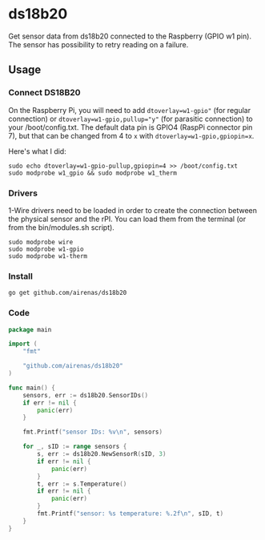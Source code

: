 # ds18b20

Get sensor data from ds18b20 connected to the Raspberry (GPIO w1 pin).
The sensor has possibility to retry reading on a failure.

## Usage

### Connect DS18B20
On the Raspberry Pi, you will need to add `dtoverlay=w1-gpio"` (for regular connection) or `dtoverlay=w1-gpio,pullup="y"` (for parasitic connection) to your /boot/config.txt. The default data pin is GPIO4 (RaspPi connector pin 7), but that can be changed from 4 to `x` with `dtoverlay=w1-gpio,gpiopin=x`.

Here's what I did:
```
sudo echo dtoverlay=w1-gpio-pullup,gpiopin=4 >> /boot/config.txt
sudo modprobe w1_gpio && sudo modprobe w1_therm
```

### Drivers

1-Wire drivers need to be loaded in order to create the connection between the physical sensor and the rPI.
You can load them from the terminal (or from the bin/modules.sh script).

    sudo modprobe wire
    sudo modprobe w1-gpio
    sudo modprobe w1-therm

### Install
    go get github.com/airenas/ds18b20

### Code
```go
package main

import (
    "fmt"

    "github.com/airenas/ds18b20"
)

func main() {
    sensors, err := ds18b20.SensorIDs()
    if err != nil {
        panic(err)
    }

    fmt.Printf("sensor IDs: %v\n", sensors)

    for _, sID := range sensors {
        s, err := ds18b20.NewSensorR(sID, 3)
        if err != nil {
            panic(err)
        }
        t, err := s.Temperature()
        if err != nil {
            panic(err)
        } 
        fmt.Printf("sensor: %s temperature: %.2f\n", sID, t)
    }
}
```
